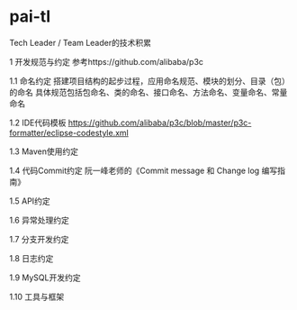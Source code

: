 # pai-tl
Tech Leader / Team Leader的技术积累

1 开发规范与约定
参考https://github.com/alibaba/p3c

1.1 命名约定
搭建项目结构的起步过程，应用命名规范、模块的划分、目录（包）的命名
具体规范包括包命名、类的命名、接口命名、方法命名、变量命名、常量命名

1.2 IDE代码模板
https://github.com/alibaba/p3c/blob/master/p3c-formatter/eclipse-codestyle.xml

1.3 Maven使用约定

1.4 代码Commit约定
阮一峰老师的《Commit message 和 Change log 编写指南》

1.5 API约定

1.6 异常处理约定

1.7 分支开发约定

1.8 日志约定

1.9 MySQL开发约定

1.10 工具与框架
